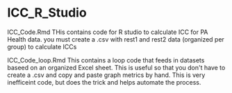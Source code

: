 # ICC_R_Studio

ICC_Code.Rmd
THis contains code for R studio to calculate ICC for PA Health data. 
you must create a .csv with rest1 and rest2 data (organized per group) to calculate ICCs

ICC_Code_loop.Rmd
This contains a loop code that feeds in datasets baseed on an organized Excel sheet. This is useful so that you don't have to create a .csv and copy and paste graph metrics by hand. This is very inefficeint code, but does the trick and helps automate the process.  
